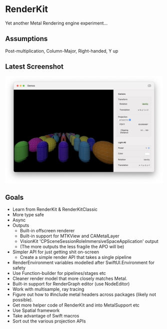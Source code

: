 # RenderKit

Yet another Metal Rendering engine experiment…

## Assumptions

Post-multiplication, Column-Major, Right-handed, Y up

## Latest Screenshot

![Latest Screenshot](<Documentation/Screenshot 2023-07-01 at 08.06.29.png>)

## Goals

* Learn from RenderKit & RenderKitClassic
* More type safe
* Async
* Outputs
  * Built-in offscreen renderer
  * Built-in support for MTKView and CAMetalLayer
  * VisionKit 'CPSceneSessionRoleImmersiveSpaceApplication' output
  * (The more outputs the less fragile the APO will be)
* Simpler API for just getting shit on-screen
  * Create a simple render API that takes a single pipeline
* RenderEnvironment variables modelled after SwiftUI.Environment for safety
* Use Function-builder for pipelines/stages etc
* Cleaner render model that more closely matches Metal.
* Built-in support for RenderGraph editor (use NodeEditor)
* Work with multisample, ray tracing
* Figure out how to #include metal headers across packages (likely not possible).
* Get more helper code of RenderKit and into MetalSupport etc
* Use Spatial framework
* Take advantage of Swift macros
* Sort out the various projection APIs
